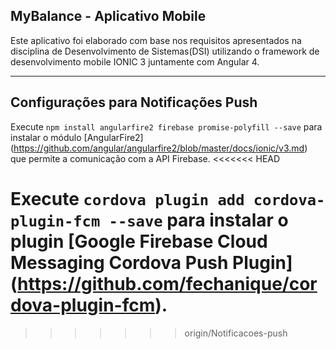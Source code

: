 <h2>MyBalance - Aplicativo Mobile</h2>

Este aplicativo foi elaborado com base nos requisitos apresentados na disciplina de Desenvolvimento de Sistemas(DSI) utilizando o framework de desenvolvimento mobile IONIC 3 juntamente com Angular 4.

---

## Configurações para Notificações Push

Execute `npm install angularfire2 firebase promise-polyfill --save` para instalar o módulo [AngularFire2] (https://github.com/angular/angularfire2/blob/master/docs/ionic/v3.md) que permite a comunicação com a API Firebase.
<<<<<<< HEAD

Execute `cordova plugin add cordova-plugin-fcm --save` para instalar o plugin [Google Firebase Cloud Messaging Cordova Push Plugin] (https://github.com/fechanique/cordova-plugin-fcm).
=======
>>>>>>> origin/Notificacoes-push

